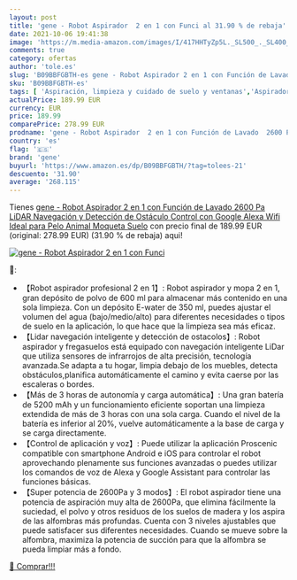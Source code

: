 ```yaml
---
layout: post
title: 'gene - Robot Aspirador  2 en 1 con Funci al 31.90 % de rebaja'
date: 2021-10-06 19:41:38
image: 'https://m.media-amazon.com/images/I/417HHTyZp5L._SL500_._SL400_.jpg'
comments: true
category: ofertas
author: 'tole.es'
slug: 'B09BBFGBTH-es gene - Robot Aspirador 2 en 1 con Función de Lavado 2600...'
sku: 'B09BBFGBTH-es'
tags: [ 'Aspiración, limpieza y cuidado de suelo y ventanas','Aspiradoras','Hogar y cocina','Robots aspiradores','alexa','gene', ]
actualPrice: 189.99 EUR
currency: EUR
price: 189.99
comparePrice: 278.99 EUR
prodname: 'gene - Robot Aspirador  2 en 1 con Función de Lavado  2600 Pa  LiDAR Navegación y Detección de Ostáculo  Control con Google  Alexa  Wifi  Ideal para Pelo Animal  Moqueta  Suelo'
country: 'es'
flag: '🇪🇸'
brand: 'gene'
buyurl: 'https://www.amazon.es/dp/B09BBFGBTH/?tag=tolees-21'
descuento: '31.90'
average: '268.115'
---
```


Tienes [gene - Robot Aspirador  2 en 1 con Función de Lavado  2600 Pa  LiDAR Navegación y Detección de Ostáculo  Control con Google  Alexa  Wifi  Ideal para Pelo Animal  Moqueta  Suelo](https://www.amazon.es/dp/B09BBFGBTH/?tag=tolees-21) con precio final de  189.99 EUR (original: 278.99 EUR) (31.90 %  de rebaja) aqui!

[![gene - Robot Aspirador  2 en 1 con Funci](https://m.media-amazon.com/images/I/417HHTyZp5L._SL500_._SL400_.jpg)](https://www.amazon.es/dp/B09BBFGBTH/?tag=tolees-21)

🔎:

- 【Robot aspirador profesional 2 en 1】: Robot aspirador y mopa 2 en 1, gran depósito de polvo de 600 ml para almacenar más contenido en una sola limpieza. Con un depósito E-water de 350 ml, puedes ajustar el volumen del agua (bajo/medio/alto) para diferentes necesidades o tipos de suelo en la aplicación, lo que hace que la limpieza sea más eficaz.
- 【Lidar navegación inteligente y detección de ostacolos】: Robot aspirador y fregasuelos está equipado con navegación inteligente LiDar que utiliza sensores de infrarrojos de alta precisión, tecnología avanzada.Se adapta a tu hogar, limpia debajo de los muebles, detecta obstáculos,planifica automáticamente el camino y evita caerse por las escaleras o bordes.
- 【Más de 3 horas de autonomía y carga automática】: Una gran batería de 5200 mAh y un funcionamiento eficiente soportan una limpieza extendida de más de 3 horas con una sola carga. Cuando el nivel de la batería es inferior al 20%, vuelve automáticamente a la base de carga y se carga directamente.
- 【Control de aplicación y voz】: Puede utilizar la aplicación Proscenic compatible con smartphone Android e iOS para controlar el robot aprovechando plenamente sus funciones avanzadas o puedes utilizar los comandos de voz de Alexa y Google Assistant para controlar las funciones básicas.
- 【Super potencia de 2600Pa y 3 modos】: El robot aspirador tiene una potencia de aspiración muy alta de 2600Pa, que elimina fácilmente la suciedad, el polvo y otros residuos de los suelos de madera y los aspira de las alfombras más profundas. Cuenta con 3 niveles ajustables que puede satisfacer sus diferentes necesidades. Cuando se mueve sobre la alfombra, maximiza la potencia de succión para que la alfombra se pueda limpiar más a fondo.

[🛒 Comprar!!!](https://www.amazon.es/dp/B09BBFGBTH/?tag=tolees-21)
